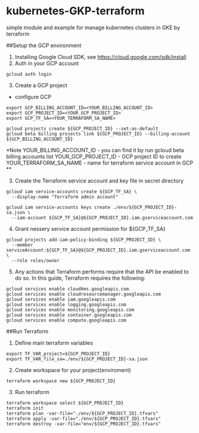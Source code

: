 # kubernetes-GKP-terraform
simple module and example for manage kubernetes clusters in GKE by terraform


##Setup the GCP environment
1.  Installing Google Cloud SDK, see https://cloud.google.com/sdk/install
2.  Auth in your GCP account
```
gcloud auth login
```
3. Create a GCP project
  - configure GCP
```
export GCP_BILLING_ACCOUNT_ID=<YOUR_BILLING_ACCOUNT_ID>
export GCP_PROJECT_ID=<YOUR_GCP_PROJECT_ID>
export GCP_TF_SA=<YOUR_TERRAFORM_SA_NAME>

gcloud projects create ${GCP_PROJECT_ID} --set-as-default
gcloud beta billing projects link ${GCP_PROJECT_ID} --billing-account ${GCP_BILLING_ACCOUNT_ID}
```
*Note
YOUR_BILLING_ACCOUNT_ID - you can find it by run gcloud beta billing accounts list
YOUR_GCP_PROJECT_ID - GCP project ID to create
YOUR_TERRAFORM_SA_NAME - name for terraform service account in GCP
**

3. Create the Terraform service account and key file in secret directory
```
gcloud iam service-accounts create ${GCP_TF_SA} \
  --display-name "Terraform admin account"

gcloud iam service-accounts keys create ./env/${GCP_PROJECT_ID}-sa.json \
  --iam-account ${GCP_TF_SA}@${GCP_PROJECT_ID}.iam.gserviceaccount.com
```
4. Grant nessery service account permission for ${GCP_TF_SA}
```
gcloud projects add-iam-policy-binding ${GCP_PROJECT_ID} \
  --member serviceAccount:${GCP_TF_SA}@${GCP_PROJECT_ID}.iam.gserviceaccount.com \
  --role roles/owner
```
5. Any actions that Terraform performs require that the API be enabled to do so. In this guide, Terraform requires the following:
```
gcloud services enable cloudkms.googleapis.com
gcloud services enable cloudresourcemanager.googleapis.com
gcloud services enable iam.googleapis.com
gcloud services enable logging.googleapis.com
gcloud services enable monitoring.googleapis.com
gcloud services enable container.googleapis.com
gcloud services enable compute.googleapis.com
```

##Run Terraform
1. Define main terraform variables
```
export TF_VAR_project=${GCP_PROJECT_ID}
export TF_VAR_file_sa=./env/${GCP_PROJECT_ID}-sa.json
```
2. Create workspace for your project(enviroment)
```
terraform workspace new ${GCP_PROJECT_ID}

```
3. Run terraform
```
terraform workspace select ${GCP_PROJECT_ID}
terraform init
terraform plan -var-file="./env/${GCP_PROJECT_ID}.tfvars"
terraform apply -var-file="./env/${GCP_PROJECT_ID}.tfvars"
terraform destroy -var-file="env/${GCP_PROJECT_ID}.tfvars"
```
